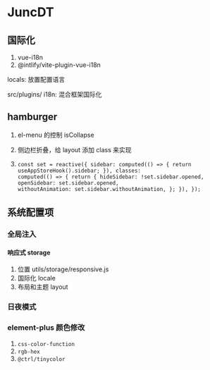 # JuncDT

## 国际化

1. vue-i18n
2. @intlify/vite-plugin-vue-i18n

locals: 放置配置语言

src/plugins/ i18n: 混合框架国际化

## hamburger

1. el-menu 的控制 isCollapse

2. 侧边栏折叠，给 layout 添加 class 来实现

3. ```vue
   const set = reactive({ sidebar: computed(() => { return useAppStoreHook().sidebar; }), classes:
   computed(() => { return { hideSidebar: !set.sidebar.opened, openSidebar: set.sidebar.opened,
   withoutAnimation: set.sidebar.withoutAnimation, }; }), });
   ```

## 系统配置项

### 全局注入

#### 响应式 storage

1. 位置 utils/storage/responsive.js
2. 国际化 locale
3. 布局和主题 layout

### 日夜模式

### element-plus 颜色修改

1.  `css-color-function`
2.  `rgb-hex`
3.  `@ctrl/tinycolor`
